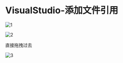# VisualStudio-添加文件引用

![1](\../Image/VisualStudio-添加文件引用/1.png)

![2](\../Image/VisualStudio-添加文件引用/2.png)

直接拖拽过去

![3](\../Image/VisualStudio-添加文件引用/3.png)
